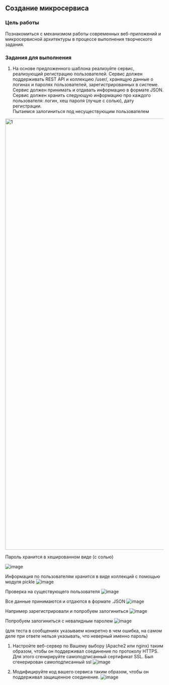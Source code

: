 ## Создание микросервиса

### Цель работы

Познакомиться с механизмом работы современных веб-приложений и микросервисной архитектуры в процессе выполнения творческого задания.

### Задания для выполнения

1. На основе предложенного шаблона реализуйте сервис, реализующий регистрацию пользователей. Сервис должен поддерживать REST API и коллекцию /user/, хранящую данные о логинах и паролях пользователей, зарегистрированных в системе. Сервис должен принимать и отдавать информацию в формате JSON. Сервис должен хранить следующую информацию про каждого пользователя: логин, хеш пароля (лучше с солью), дату регистрации.  
Пытаемся залогиниться под несуществующим пользователем

<img width="1367" alt="1" src="https://user-images.githubusercontent.com/90270843/146613953-ac760841-38d1-4bca-875e-c04b8caf6470.png">


Пароль хранится в хешированном виде (с солью)

![image](https://user-images.githubusercontent.com/90453727/144666867-a96f791e-3a7e-4be2-ae06-b37b566cf3dd.png)


Информация по пользователям хранится в виде коллекций с помощью модуля pickle
![image](https://user-images.githubusercontent.com/90453727/144666899-b03f8426-9c1d-425b-884a-f634a138aee7.png)

Проверка на существующего пользователя
![image](https://user-images.githubusercontent.com/90453727/144667797-98666d19-fba9-4513-b4a2-57d03049b1de.png)


Все данные принимаются и отдаются в формате .JSON
![image](https://user-images.githubusercontent.com/90453727/146440890-5d165973-498c-46ec-8506-584c4a9facbe.png)



Например зарегистрировали и попробуем залогиниться
![image](https://user-images.githubusercontent.com/90453727/146440962-b8f4dcab-b888-4e0a-a373-523915ce4485.png)



Попробуем залогиниться с невалидным паролем
![image](https://user-images.githubusercontent.com/90453727/146441205-27c78d58-728e-45fc-891d-c22040166c96.png)


(для теста в сообщениях указываем конкретно в чем ошибка, на самом деле при ответе нельзя указывать, что неверный именно пароль)
1. Настройте веб-сервер по Вашему выбору (Apache2 или nginx) таким образом, чтобы он поддерживал соединение по протоколу HTTPS. Для этого сгенирируйте самоподписанный сертификат SSL. Был сгенерирован самоподписанный ssl
![image](https://user-images.githubusercontent.com/90453727/146442338-c46249b5-a4fa-4854-9154-97414f876f49.png)


1. Модифицируйте код вашего сервиса таким образом, чтобы он поддерживал защищенное соединение.
![image](https://user-images.githubusercontent.com/90453727/146443703-201d6993-b31e-43bb-8cc0-45dfe8108ec9.png)

